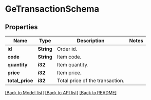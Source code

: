 # GeTransactionSchema

## Properties

Name | Type | Description | Notes
------------ | ------------- | ------------- | -------------
**id** | **String** | Order id. | 
**code** | **String** | Item code. | 
**quantity** | **i32** | Item quantity. | 
**price** | **i32** | Item price. | 
**total_price** | **i32** | Total price of the transaction. | 

[[Back to Model list]](../README.md#documentation-for-models) [[Back to API list]](../README.md#documentation-for-api-endpoints) [[Back to README]](../README.md)


